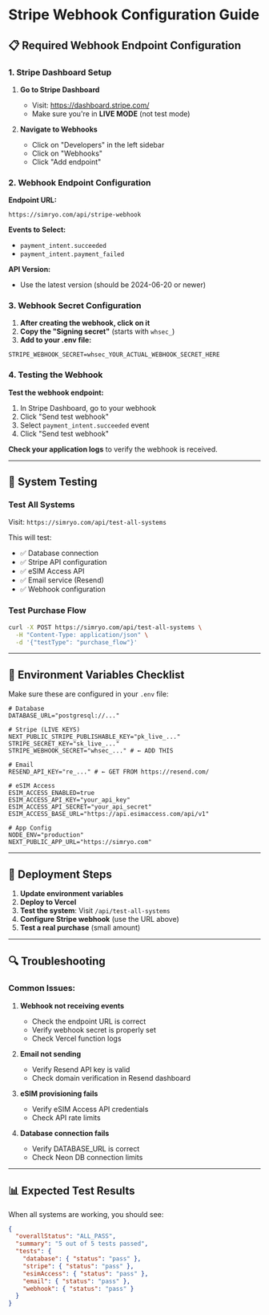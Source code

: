 # Stripe Webhook Configuration Guide

## 📋 Required Webhook Endpoint Configuration

### 1. Stripe Dashboard Setup

1. **Go to Stripe Dashboard**
   - Visit: https://dashboard.stripe.com/
   - Make sure you're in **LIVE MODE** (not test mode)

2. **Navigate to Webhooks**
   - Click on "Developers" in the left sidebar
   - Click on "Webhooks"
   - Click "Add endpoint"

### 2. Webhook Endpoint Configuration

**Endpoint URL:**
```
https://simryo.com/api/stripe-webhook
```

**Events to Select:**
- `payment_intent.succeeded`
- `payment_intent.payment_failed`

**API Version:**
- Use the latest version (should be 2024-06-20 or newer)

### 3. Webhook Secret Configuration

1. **After creating the webhook, click on it**
2. **Copy the "Signing secret"** (starts with `whsec_`)
3. **Add to your .env file:**
```env
STRIPE_WEBHOOK_SECRET=whsec_YOUR_ACTUAL_WEBHOOK_SECRET_HERE
```

### 4. Testing the Webhook

**Test the webhook endpoint:**
1. In Stripe Dashboard, go to your webhook
2. Click "Send test webhook"
3. Select `payment_intent.succeeded` event
4. Click "Send test webhook"

**Check your application logs** to verify the webhook is received.

---

## 🧪 System Testing

### Test All Systems
Visit: `https://simryo.com/api/test-all-systems`

This will test:
- ✅ Database connection
- ✅ Stripe API configuration
- ✅ eSIM Access API
- ✅ Email service (Resend)
- ✅ Webhook configuration

### Test Purchase Flow
```bash
curl -X POST https://simryo.com/api/test-all-systems \
  -H "Content-Type: application/json" \
  -d '{"testType": "purchase_flow"}'
```

---

## 🔧 Environment Variables Checklist

Make sure these are configured in your `.env` file:

```env
# Database
DATABASE_URL="postgresql://..."

# Stripe (LIVE KEYS)
NEXT_PUBLIC_STRIPE_PUBLISHABLE_KEY="pk_live_..."
STRIPE_SECRET_KEY="sk_live_..."
STRIPE_WEBHOOK_SECRET="whsec_..." # ← ADD THIS

# Email
RESEND_API_KEY="re_..." # ← GET FROM https://resend.com/

# eSIM Access
ESIM_ACCESS_ENABLED=true
ESIM_ACCESS_API_KEY="your_api_key"
ESIM_ACCESS_API_SECRET="your_api_secret"
ESIM_ACCESS_BASE_URL="https://api.esimaccess.com/api/v1"

# App Config
NODE_ENV="production"
NEXT_PUBLIC_APP_URL="https://simryo.com"
```

---

## 🚀 Deployment Steps

1. **Update environment variables**
2. **Deploy to Vercel**
3. **Test the system**: Visit `/api/test-all-systems`
4. **Configure Stripe webhook** (use the URL above)
5. **Test a real purchase** (small amount)

---

## 🔍 Troubleshooting

### Common Issues:

1. **Webhook not receiving events**
   - Check the endpoint URL is correct
   - Verify webhook secret is properly set
   - Check Vercel function logs

2. **Email not sending**
   - Verify Resend API key is valid
   - Check domain verification in Resend dashboard

3. **eSIM provisioning fails**
   - Verify eSIM Access API credentials
   - Check API rate limits

4. **Database connection fails**
   - Verify DATABASE_URL is correct
   - Check Neon DB connection limits

---

## 📊 Expected Test Results

When all systems are working, you should see:
```json
{
  "overallStatus": "ALL_PASS",
  "summary": "5 out of 5 tests passed",
  "tests": {
    "database": { "status": "pass" },
    "stripe": { "status": "pass" },
    "esimAccess": { "status": "pass" },
    "email": { "status": "pass" },
    "webhook": { "status": "pass" }
  }
}
```